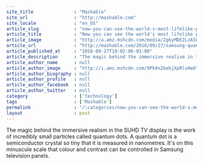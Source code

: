 ```yaml
---
site_title               : "Mashable"
site_url                 : "http://mashable.com"
site_locale              : "en_US"
article_slug             : "now-you-can-see-the-world-s-most-lifelike-picture-with-this-technology-paid-content-by-samsung-india"
article_title            : "Now you can see the world's most lifelike picture with this technology (Paid Content by Samsung India)"
article_image            : "http://a.amz.mshcdn.com/media/ZgkyMDE2LzA5LzI3LzExLzFkYTQ5NzFmYTBkYjRhMzFiZjI4ODk3NTQ2YjRkYzViLjhhZjNlLmpwZwpwCXRodW1iCTEyMDB4NjMwCmUJanBn/da2f0f3d/968/1da4971fa0db4a31bf28897546b4dc5b.jpg"
article_url              : "http://mashable.com/2016/09/27/samsung-quantum-dot-tv/"
article_published_at     : "2016-09-27T18:02:06-03:00"
article_description      : "The magic behind the immersive realism in the SUHD TV display is the work of incredibly small particles called quantum dots. A quantum dot is a semiconductor crystal so tiny that it is measured in nanometres. It's on this minuscule scale that colour and contrast can be controlled in Samsung television panels."
article_author_name      : null
article_author_image     : "http://i.amz.mshcdn.com/9Pk8n2bebjXpRlvHe6YSDOM-MFw=/90x90/2016%2F09%2F22%2F85%2Fhttpsblueprintapiproduction.s3.amazonaws.comuploads.34333.png"
article_author_biography : null
article_author_profile   : null
article_author_facebook  : null
article_author_twitter   : null
category                 : ['technology']
tags                     : ['Mashable']
permalink                : "/:categories/now-you-can-see-the-world-s-most-lifelike-picture-with-this-technology-paid-content-by-samsung-india/"
layout                   : post
---
```


The magic behind the immersive realism in the SUHD TV display is the work of incredibly small particles called quantum dots. A quantum dot is a semiconductor crystal so tiny that it is measured in nanometres. It's on this minuscule scale that colour and contrast can be controlled in Samsung television panels.
